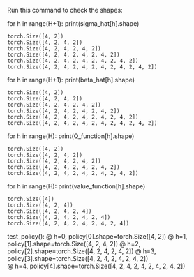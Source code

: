 Run this command to check the shapes:

for h in range(H+1):
    print(sigma_hat[h].shape)

    torch.Size([4, 2])
    torch.Size([4, 2, 4, 2])
    torch.Size([4, 2, 4, 2, 4, 2])
    torch.Size([4, 2, 4, 2, 4, 2, 4, 2])
    torch.Size([4, 2, 4, 2, 4, 2, 4, 2, 4, 2])
    torch.Size([4, 2, 4, 2, 4, 2, 4, 2, 4, 2, 4, 2])

for h in range(H+1):
    print(beta_hat[h].shape)

    torch.Size([4, 2])
    torch.Size([4, 2, 4, 2])
    torch.Size([4, 2, 4, 2, 4, 2])
    torch.Size([4, 2, 4, 2, 4, 2, 4, 2])
    torch.Size([4, 2, 4, 2, 4, 2, 4, 2, 4, 2])
    torch.Size([4, 2, 4, 2, 4, 2, 4, 2, 4, 2, 4, 2])

for h in range(H):
    print(Q_function[h].shape)

    torch.Size([4, 2])
    torch.Size([4, 2, 4, 2])
    torch.Size([4, 2, 4, 2, 4, 2])
    torch.Size([4, 2, 4, 2, 4, 2, 4, 2])
    torch.Size([4, 2, 4, 2, 4, 2, 4, 2, 4, 2])

for h in range(H):
    print(value_function[h].shape)

    torch.Size([4])
    torch.Size([4, 2, 4])
    torch.Size([4, 2, 4, 2, 4])
    torch.Size([4, 2, 4, 2, 4, 2, 4])
    torch.Size([4, 2, 4, 2, 4, 2, 4, 2, 4])

test_policy():
    @ h=0, policy[0].shape=torch.Size([4, 2])
    @ h=1, policy[1].shape=torch.Size([4, 2, 4, 2])
    @ h=2, policy[2].shape=torch.Size([4, 2, 4, 2, 4, 2])
    @ h=3, policy[3].shape=torch.Size([4, 2, 4, 2, 4, 2, 4, 2])      
    @ h=4, policy[4].shape=torch.Size([4, 2, 4, 2, 4, 2, 4, 2, 4, 2])



